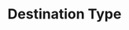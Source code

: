 ---
# -------------------------- #
#        CONTENT TYPE        #
# -------------------------- #

content-type: "api-object"
endpoint: "destination-types"
order: 3


# -------------------------- #
#        OBJECT INFO         #
# -------------------------- #

title: "Destination Type"
endpoint-url: "/destination-types"

description: "{{ api.core-objects.destination-types.description }}"
intro-short: "Retrieve configuration info for destinations" # Used in the API functionality section of the docs

# -------------------------- #
#        VERSION INFO        #
# -------------------------- #

latest-version: "4"
versions:
  - number: "4"
    deprecated: false


# -------------------------- #
#      AVAILABLE METHODS     #
# -------------------------- #

available-methods:
  - id: "get-a-destination-type"
    title: "Get a destination type"
    method: "get"
    short: "{{ api.core-objects.destination-types.get.short | flatify }}"

  - id: "list-destination-types"
    title: "List all destination types"
    method: "get"
    short: "{{ api.core-objects.destination-types.list.short | flatify }}"


# -------------------------- #
#      OBJECT ATTRIBUTES     #
# -------------------------- #

object-attributes:
  - name: "report_card"
    type: "object"
    sub-type: "destination report card"
    url: "{{ api.data-structures.report-cards.destination.section }}"
    description: "The destination Report Card object corresponding to the destination's `type`. For example: `s3` or `snowflake`."
---